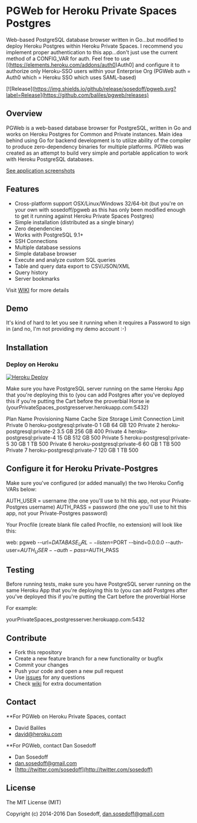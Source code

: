 # PGWeb for Heroku Private Spaces Postgres

Web-based PostgreSQL database browser written in Go...but modified to deploy Heroku Postgres within Heroku Private Spaces. I recommend you implement proper authentication to this app...don't just use the current method of a CONFIG_VAR for auth. Feel free to use [(https://elements.heroku.com/addons/auth0)Auth0] and configure it to authorize only Heroku-SSO users within your Enterprise Org (PGWeb auth = Auth0 which = Heroku SSO which uses SAML-based) 

[![Release](https://img.shields.io/github/release/sosedoff/pgweb.svg?label=Release](https://github.com/baliles/pgweb/releases)

## Overview

PGWeb is a web-based database browser for PostgreSQL, written in Go and works
on Heroku Postgres for Common and Private instances. Main idea behind using Go for backend development
is to utilize ability of the compiler to produce zero-dependency binaries for 
multiple platforms. PGWeb was created as an attempt to build very simple and portable
application to work with Heroku PostgreSQL databases.

[See application screenshots](SCREENS.md)

## Features

- Cross-platform support OSX/Linux/Windows 32/64-bit (but you're on your own with sosedoff/pgweb as this has only been modified enough to get it running against Heroku Private Spaces Postgres)
- Simple installation (distributed as a single binary)
- Zero dependencies
- Works with PostgreSQL 9.1+
- SSH Connections
- Multiple database sessions
- Simple database browser
- Execute and analyze custom SQL queries
- Table and query data export to CSV/JSON/XML
- Query history
- Server bookmarks

Visit [WIKI](https://github.com/baliles/pgweb/pgweb/wiki) for more details

## Demo

It's kind of hard to let you see it running when it requires a Password to sign in (and no, I'm not providing my demo account :-)

## Installation

### Deploy on Heroku

[![Heroku Deploy](https://www.herokucdn.com/deploy/button.svg)](https://heroku.com/deploy?template=https://github.com/herokumx/pgweb)

Make sure you have PostgreSQL server running on the same Heroku App that you're deploying this to (you can add Postgres after you've deployed this if you're putting the Cart before the proverbial Horse ie (yourPrivateSpaces_postgresserver.herokuapp.com:5432)

Plan Name	Provisioning Name	        Cache Size	Storage Limit	Connection Limit
Private 0	heroku-postgresql:private-0	1 GB	        64 GB	        120	
Private 2	heroku-postgresql:private-2	3.5 GB	        256 GB	        400	
Private 4	heroku-postgresql:private-4	15 GB	        512 GB	        500	
Private 5	heroku-postgresql:private-5	30 GB	        1 TB	        500	
Private 6	heroku-postgresql:private-6	60 GB	        1 TB	        500	
Private 7	heroku-postgresql:private-7	120 GB	        1 TB	        500	

## Configure it for Heroku Private-Postgres

Make sure you've configured (or added manually) the two Heroku Config VARs below: 

AUTH_USER = username (the one you'll use to hit this app, not your Private-Postgres username)
AUTH_PASS = password (the one you'll use to hit this app, not your Private-Postgres password)

Your Procfile (create blank file called Procfile, no extension) will look like this:

web: pgweb --url=$DATABASE_URL --listen=$PORT --bind=0.0.0.0 --auth-user=$AUTH_USER --auth-pass=$AUTH_PASS

## Testing

Before running tests, make sure you have PostgreSQL server running on the same Heroku App that you're deploying this to (you can add Postgres after you've deployed this if you're putting the Cart before the proverbial Horse 

For example:

yourPrivateSpaces_postgresserver.herokuapp.com:5432

## Contribute

- Fork this repository
- Create a new feature branch for a new functionality or bugfix
- Commit your changes
- Push your code and open a new pull request
- Use [issues](https://github.com/herokumx/pgweb/issues) for any questions
- Check [wiki](https://github.com/herokumx/pgweb/wiki) for extra documentation

## Contact

**For PGWeb on Heroku Private Spaces, contact
- David Baliles
- [david@heroku.com](mailto:david@heroku.com)

**For PGWeb, contact Dan Sosedoff
- Dan Sosedoff
- [dan.sosedoff@gmail.com](mailto:dan.sosedoff@gmail.com)
- [http://twitter.com/sosedoff](http://twitter.com/sosedoff)

## License

The MIT License (MIT)

Copyright (c) 2014-2016 Dan Sosedoff, <dan.sosedoff@gmail.com>
